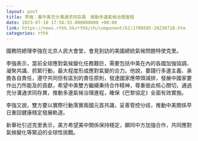 ```yaml
---
layout: post
title: 李強：冀中美充分溝通求同存異　推動多邊氣候治理進程
date: 2023-07-18 17:56:55.000000000 +08:00
link: https://news.rthk.hk/rthk/ch/component/k2/1709505-20230718.htm
categories: rthk
---
```


國務院總理李強在北京人民大會堂，會見到訪的美國總統氣候問題特使克里。

李強表示，當前全球應對氣候變化任務艱巨，需要包括中美在內的各國加強協調、凝聚共識、抓緊行動，最大程度形成應對氣變的合力。他說，要踐行多邊主義、承擔各自責任，遵守共同但有區別的責任原則，發達國家應帶頭減排，發展中國家要作出力所能及的貢獻，希望中美雙方繼續秉持合作精神，尊重彼此核心關切，通過充分溝通求同存異，推動多邊氣候治理進程，確保《巴黎協定》全面有效實施。

李強又說，雙方要以實際行動落實兩國元首共識，妥善管控分歧，推動中美關係早日重回健康穩定發展軌道。

新華社引述克里表示，美方希望美中關係保持穩定，願同中方加強合作，共同應對氣候變化等緊迫的全球性挑戰。
